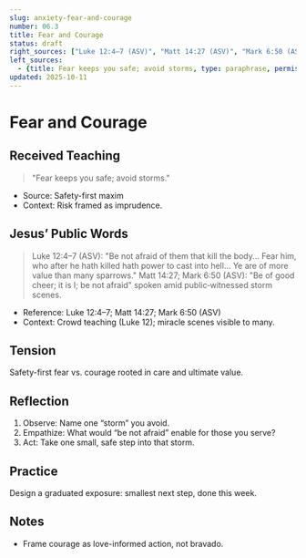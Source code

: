 ```yaml
---
slug: anxiety-fear-and-courage
number: 06.3
title: Fear and Courage
status: draft
right_sources: ["Luke 12:4–7 (ASV)", "Matt 14:27 (ASV)", "Mark 6:50 (ASV)"]
left_sources:
  - {title: Fear keeps you safe; avoid storms, type: paraphrase, permission: none}
updated: 2025-10-11
---
```


# Fear and Courage

## Received Teaching
> "Fear keeps you safe; avoid storms."
- Source: Safety-first maxim
- Context: Risk framed as imprudence.

## Jesus’ Public Words
> Luke 12:4–7 (ASV): "Be not afraid of them that kill the body... Fear him, who after he hath killed hath power to cast into hell... Ye are of more value than many sparrows."
> Matt 14:27; Mark 6:50 (ASV): "Be of good cheer; it is I; be not afraid" spoken amid public‑witnessed storm scenes.
- Reference: Luke 12:4–7; Matt 14:27; Mark 6:50 (ASV)
- Context: Crowd teaching (Luke 12); miracle scenes visible to many.

## Tension
Safety-first fear vs. courage rooted in care and ultimate value.

## Reflection
1. Observe: Name one “storm” you avoid.
2. Empathize: What would “be not afraid” enable for those you serve?
3. Act: Take one small, safe step into that storm.

## Practice
Design a graduated exposure: smallest next step, done this week.

## Notes
- Frame courage as love-informed action, not bravado.